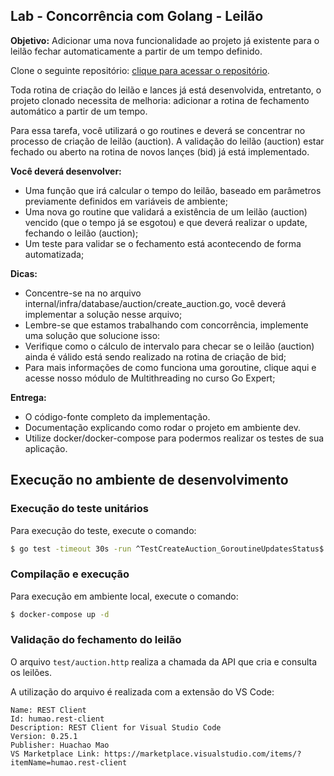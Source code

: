 ## Lab - Concorrência com Golang - Leilão

**Objetivo:** Adicionar uma nova funcionalidade ao projeto já existente para o leilão fechar automaticamente a partir de um tempo definido.

Clone o seguinte repositório: [clique para acessar o repositório](https://github.com/devfullcycle/labs-auction-goexpert).

Toda rotina de criação do leilão e lances já está desenvolvida, entretanto, o projeto clonado necessita de melhoria: adicionar a rotina de fechamento automático a partir de um tempo.

Para essa tarefa, você utilizará o go routines e deverá se concentrar no processo de criação de leilão (auction). A validação do leilão (auction) estar fechado ou aberto na rotina de novos lançes (bid) já está implementado.

**Você deverá desenvolver:**
- Uma função que irá calcular o tempo do leilão, baseado em parâmetros previamente definidos em variáveis de ambiente;
- Uma nova go routine que validará a existência de um leilão (auction) vencido (que o tempo já se esgotou) e que deverá realizar o update, fechando o leilão (auction);
- Um teste para validar se o fechamento está acontecendo de forma automatizada;

**Dicas:**
- Concentre-se na no arquivo internal/infra/database/auction/create_auction.go, você deverá implementar a solução nesse arquivo;
- Lembre-se que estamos trabalhando com concorrência, implemente uma solução que solucione isso:
- Verifique como o cálculo de intervalo para checar se o leilão (auction) ainda é válido está sendo realizado na rotina de criação de bid;
- Para mais informações de como funciona uma goroutine, clique aqui e acesse nosso módulo de Multithreading no curso Go Expert;
 
**Entrega:**
- O código-fonte completo da implementação.
- Documentação explicando como rodar o projeto em ambiente dev.
- Utilize docker/docker-compose para podermos realizar os testes de sua aplicação.

## Execução no ambiente de desenvolvimento

### Execução do teste unitários
Para execução do teste, execute o comando:

```sh
$ go test -timeout 30s -run ^TestCreateAuction_GoroutineUpdatesStatus$ fullcycle-auction_go/internal/infra/database/auction
```

### Compilação e execução
Para execução em ambiente local, execute o comando:

```sh
$ docker-compose up -d
```

### Validação do fechamento do leilão

O arquivo `test/auction.http` realiza a chamada da API que cria e consulta os leilões.

A utilização do arquivo é realizada com a extensão do VS Code:

```
Name: REST Client
Id: humao.rest-client
Description: REST Client for Visual Studio Code
Version: 0.25.1
Publisher: Huachao Mao
VS Marketplace Link: https://marketplace.visualstudio.com/items/?itemName=humao.rest-client
```
